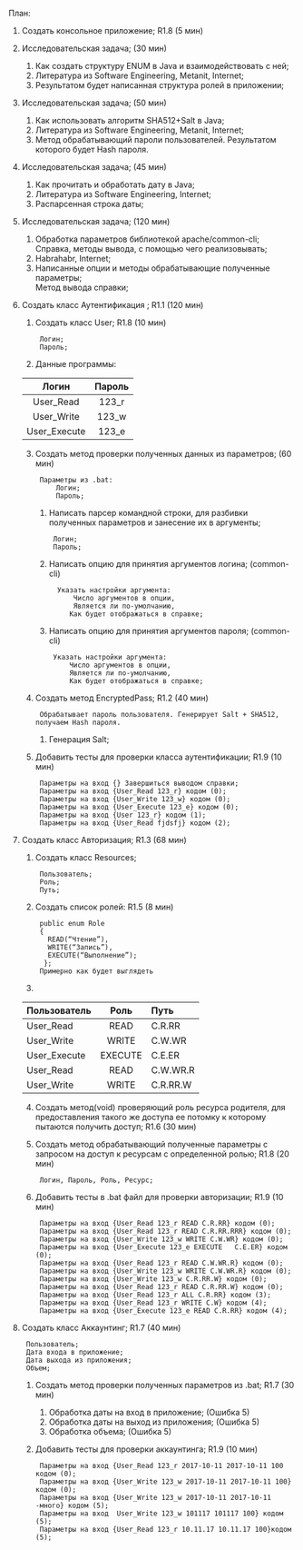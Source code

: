 План:

1. Создать консольное приложение; R1.8 (5 мин)

2. Исследовательская задача; (30 мин)

    1. Как создать структуру ENUM в Java и взаимодействовать с ней;
    2. Литература из Software Engineering, Metanit, Internet;
    3. Результатом будет написанная структура ролей в приложении; 

3. Исследовательская задача; (50 мин)

    1. Как использовать алгоритм SHA512+Salt в Java;
    2. Литература из Software Engineering, Metanit, Internet;
    3. Метод обрабатывающий пароли пользователей. Результатом которого будет Hash пароля.

4. Исследовательская задача; (45 мин)

    1. Как прочитать и обработать дату в Java;
    2. Литература из Software Engineering, Internet;
    3. Распарсенная строка даты;


5. Исследовательская задача; (120 мин)

    1. Обработка параметров библиотекой apache/common-cli;
         Справка, методы вывода, с помощью чего реализовывать;
    2. Habrahabr, Internet;
    3. Написанные опции и методы обрабатывающие полученные параметры;  
        Метод вывода справки;


6. Создать класс Аутентификация ; R1.1 (120 мин)

    1. Создать класс User; R1.8 (10 мин)
    
            Логин;
            Пароль;
        
    2. Данные программы:
    
    | Логин         | Пароль |
    | :-------------: | :-------------: |
    | User_Read     | 123_r  |
    | User_Write    | 123_w  |
    | User_Execute  | 123_e  |

    3. Создать метод проверки полученных данных из параметров; 
(60 мин)

            Параметры из .bat:
                Логин;
                Пароль;
            
        1. Написать парсер командной строки, для разбивки полученных параметров и занесение их в аргументы;
	   	  
	   	        Логин;
	            Пароль;

        2. Написать опцию для принятия аргументов логина; (common-cli)
       
                 Указать настройки аргумента:
	                 Число аргументов в опции,
	                 Является ли по-умолчанию,
	                Как будет отображаться в справке;

        3. Написать опцию для принятия аргументов пароля; (common-cli)

                Указать настройки аргумента:
                    Число аргументов в опции,
                    Является ли по-умолчанию,
                    Как будет отображаться в справке;

    4. Создать метод EncryptedPass; R1.2 (40 мин)
	
	        Обрабатывает пароль пользователя. Генерирует Salt + SHA512, получаем Hash пароля.
    
        1. Генерация Salt;

    5. Добавить тесты для проверки класса аутентификации; R1.9 (10 мин)

            Параметры на вход {} Завершиться выводом справки;
            Параметры на вход {User_Read 123_r} кодом (0);
            Параметры на вход {User_Write 123_w} кодом (0);
            Параметры на вход {User_Execute 123_e} кодом (0);
            Параметры на вход {User 123_r} кодом (1);
            Параметры на вход {User_Read fjdsfj} кодом (2);


7. Создать класс Авторизация; R1.3 (68 мин)

    1. Создать класс Resources;
    
            Пользователь;
            Роль;
            Путь;

    2. Создать список ролей: R1.5 (8 мин)

            public enum Role 
            {
              READ(“Чтение”), 
              WRITE(“Запись”), 
              EXECUTE(“Выполнение”);
             }; 
            Примерно как будет выглядеть

    3.
    Пользователь    | Роль         | Путь
    :---------------| :----------: | :-----------
    User_Read|READ|C.R.RR
    User_Write|WRITE|C.W.WR
    User_Execute|EXECUTE|C.E.ER
    User_Read|READ|C.W.WR.R
    User_Write|WRITE|C.R.RR.W       

    4. Создать метод(void) проверяющий роль ресурса родителя, для предоставления такого же доступа ее потомку к которому пытаются получить доступ; R1.6 (30 мин)

    5. Создать метод обрабатывающий полученные параметры с запросом на доступ к ресурсам с определенной ролью; R1.8 (20 мин) 
	    
	        Логин, Пароль, Роль, Ресурс;

    6. Добавить тесты в .bat файл для проверки авторизации; R1.9 (10 мин)

            Параметры на вход {User_Read 123_r READ C.R.RR} кодом (0);
            Параметры на вход {User_Read 123_r READ C.R.RR.RRR} кодом (0);
            Параметры на вход {User_Write 123_w WRITE C.W.WR} кодом (0);
            Параметры на вход {User_Execute 123_e EXECUTE	C.E.ER} кодом (0);
            Параметры на вход {User_Read 123_r READ C.W.WR.R} кодом (0);
            Параметры на вход {User_Write 123_w WRITE C.W.WR.R} кодом (0);
            Параметры на вход {User_Write 123_w C.R.RR.W} кодом (0);
            Параметры на вход {User_Read 123_r READ C.R.RR.W} кодом (0);
            Параметры на вход {User_Read 123_r ALL C.R.RR} кодом (3);
            Параметры на вход {User_Read 123_r WRITE C.W} кодом (4);
            Параметры на вход {User_Execute 123_e READ C.R.RR} кодом (4);

8. Создать класс Аккаунтинг; R1.7 (40 мин)
	
        Пользователь;
        Дата входа в приложение;
        Дата выхода из приложения;
        Объем;

    1. Создать метод проверки полученных параметров из .bat; R1.7 (30 мин)
        1. Обработка даты на вход в приложение; (Ошибка 5)
        2. Обработка даты на выход из приложения; (Ошибка 5)
        3. Обработка объема; (Ошибка 5)

    2. Добавить тесты для проверки аккаунтинга; R1.9 (10 мин)

            Параметры на вход {User_Read 123_r 2017-10-11 2017-10-11 100 кодом (0);
            Параметры на вход {User_Write 123_w 2017-10-11 2017-10-11 100} кодом (0);
            Параметры на вход {User_Write 123_w 2017-10-11 2017-10-11 -много} кодом (5);
            Параметры на вход  User_Write 123_w 101117 101117 100} кодом (5);
            Параметры на вход {User_Read 123_r 10.11.17 10.11.17 100}кодом (5);
